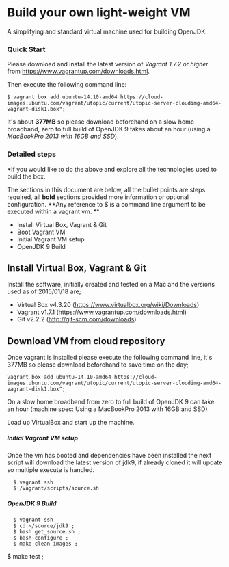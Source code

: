 # Build your own light-weight VM

A simplifying and standard virtual machine used for building OpenJDK.


### Quick Start

Please download and install the latest version of *Vagrant 1.7.2 or higher* from https://www.vagrantup.com/downloads.html.

Then execute the following command line:

```$ vagrant box add ubuntu-14.10-amd64 https://cloud-images.ubuntu.com/vagrant/utopic/current/utopic-server-cloudimg-amd64-vagrant-disk1.box";```

It's about **377MB** so please download beforehand on a slow home broadband, zero to full build of OpenJDK 9 takes about an hour (using a *MacBookPro 2013 with 16GB and SSD*).

### Detailed steps

*If you would like to do the above and explore all the technologies used to build the box.

The sections in this document are below, all the bullet points are steps required, all **bold** sections provided more information or optional configuration. **Any reference to $ is a command line argument to be executed within a vagrant vm. **

  - Install Virtual Box, Vagrant & Git
  - Boot Vagrant VM
  - Initial Vagrant VM setup
  - OpenJDK 9 Build

## Install Virtual Box, Vagrant & Git
Install the software, initially created and tested on a Mac and the versions used as of 2015/01/18 are;
  - Virtual Box v4.3.20 (https://www.virtualbox.org/wiki/Downloads)
  - Vagrant v1.7.1 (https://www.vagrantup.com/downloads.html)
  - Git v2.2.2 (http://git-scm.com/downloads)

## Download VM from cloud repository
Once vagrant is installed please execute the following command line, it's 377MB so please download beforehand to save time on the day;

```vagrant box add ubuntu-14.10-amd64 https://cloud-images.ubuntu.com/vagrant/utopic/current/utopic-server-cloudimg-amd64-vagrant-disk1.box";```

On a slow home broadband from zero to full build of OpenJDK 9 can take an hour (machine spec: Using a MacBookPro 2013 with 16GB and SSD)

Load up VirtualBox and start up the machine.

##### Initial Vagrant VM setup
Once the vm has booted and dependencies have been installed the next script will download the latest version of jdk9, if already cloned it will update so multiple execute is handled.

```
  $ vagrant ssh
  $ /vagrant/scripts/source.sh
```

##### OpenJDK 9 Build

```
  $ vagrant ssh
  $ cd ~/source/jdk9 ;
  $ bash get_source.sh ;
  $ bash configure ;
  $ make clean images ;
```  
 
  $ make test ;